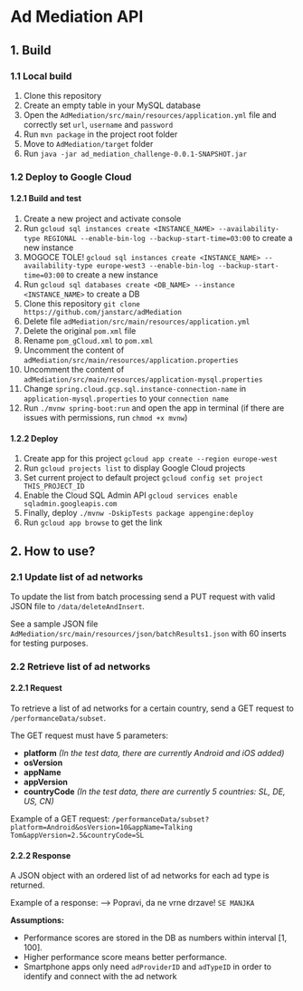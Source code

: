 # Ad Mediation API

## 1. Build
### 1.1 Local build
1. Clone this repository
1. Create an empty table in your MySQL database
1. Open the `AdMediation/src/main/resources/application.yml` file and correctly set `url`, `username` and `password`
1. Run `mvn package` in the project root folder
1. Move to `AdMediation/target` folder
1. Run `java -jar ad_mediation_challenge-0.0.1-SNAPSHOT.jar`

### 1.2 Deploy to Google Cloud
#### 1.2.1 Build and test
1. Create a new project and activate console
1. Run `gcloud sql instances create <INSTANCE_NAME> --availability-type REGIONAL --enable-bin-log --backup-start-time=03:00` to create a new instance
1. MOGOCE TOLE! `gcloud sql instances create <INSTANCE_NAME> --availability-type europe-west3 --enable-bin-log --backup-start-time=03:00` to create a new instance
1. Run `gcloud sql databases create <DB_NAME> --instance <INSTANCE_NAME>` to create a DB
1. Clone this repository `git clone https://github.com/janstarc/adMediation`
1. Delete file `adMediation/src/main/resources/application.yml`
1. Delete the original `pom.xml` file
1. Rename `pom_gCloud.xml` to `pom.xml`
1. Uncomment the content of `adMediation/src/main/resources/application.properties`
1. Uncomment the content of `adMediation/src/main/resources/application-mysql.properties`
1. Change `spring.cloud.gcp.sql.instance-connection-name` in `application-mysql.properties` to your `connection name`
1. Run `./mvnw spring-boot:run` and open the app in terminal (if there are issues with permissions, run `chmod +x mvnw`)

#### 1.2.2 Deploy
1. Create app for this project `gcloud app create --region europe-west`
1. Run `gcloud projects list` to display Google Cloud projects
1. Set current project to default project `gcloud config set project THIS_PROJECT_ID`
1. Enable the Cloud SQL Admin API `gcloud services enable sqladmin.googleapis.com`
1. Finally, deploy `./mvnw -DskipTests package appengine:deploy`
1. Run `gcloud app browse` to get the link

## 2. How to use?
### 2.1 Update list of ad networks
To update the list from batch processing send a PUT request with valid JSON file to `/data/deleteAndInsert`.

See a sample JSON file `AdMediation/src/main/resources/json/batchResults1.json` with 60 inserts for testing purposes.

### 2.2 Retrieve list of ad networks
#### 2.2.1 Request
To retrieve a list of ad networks for a certain country, send a GET request to `/performanceData/subset`.

The GET request must have 5 parameters: 
- **platform** *(In the test data, there are currently Android and iOS added)*
- **osVersion**
- **appName**
- **appVersion**
- **countryCode** *(In the test data, there are currently 5 countries: SL, DE, US, CN)*

Example of a GET request: `/performanceData/subset?platform=Android&osVersion=10&appName=Talking Tom&appVersion=2.5&countryCode=SL`

#### 2.2.2 Response
A JSON object with an ordered list of ad networks for each ad type is returned.

Example of a response: --> Popravi, da ne vrne drzave!
`SE MANJKA`

**Assumptions:** 
- Performance scores are stored in the DB as numbers within interval [1, 100].
- Higher performance score means better performance.
- Smartphone apps only need `adProviderID` and `adTypeID` in order to identify and connect with the ad network 



